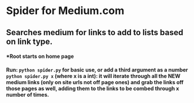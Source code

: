 # Spider for Medium.com
## Searches medium for links to add to lists based on link type.
#### *Root starts on home page 

#### Run: ```python spider.py``` for basic use, or add a third argument as a number ```python spider.py x``` (where x is a int): it will iterate through all the NEW medium links (only on site urls not off page ones) and grab the links off those pages as well, adding them to the links to be combed through x number of times.
